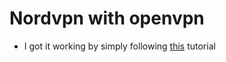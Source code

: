 # Nordvpn with openvpn

- I got it working by simply following [this](https://www.youtube.com/watch?v=OGiDPIx_mVQ&t=330s) tutorial
